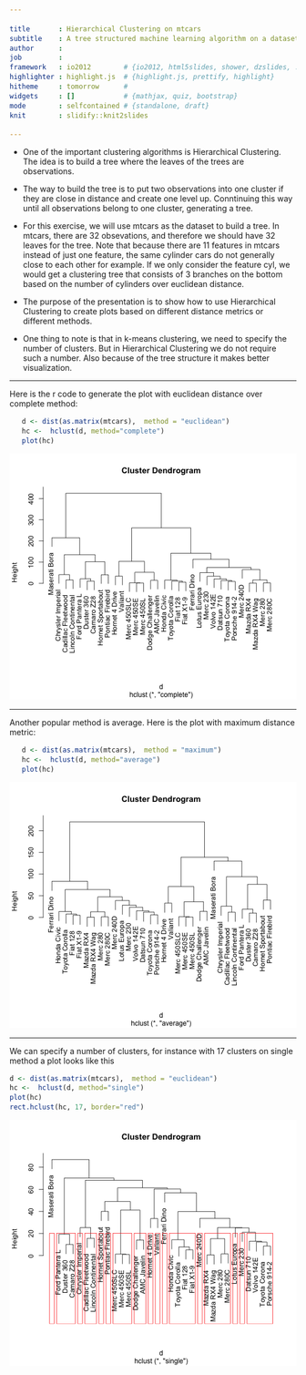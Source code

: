 ```yaml
--- 

title       : Hierarchical Clustering on mtcars
subtitle    : A tree structured machine learning algorithm on a dataset
author      : 
job         : 
framework   : io2012        # {io2012, html5slides, shower, dzslides, ...}
highlighter : highlight.js  # {highlight.js, prettify, highlight}
hitheme     : tomorrow      # 
widgets     : []            # {mathjax, quiz, bootstrap}
mode        : selfcontained # {standalone, draft}
knit        : slidify::knit2slides  

---
```



* One of the important clustering algorithms is Hierarchical Clustering. The idea is to build a tree where the leaves of the trees are observations.


* The way to build the tree is to put two observations into one cluster if they are close in distance and create one level up. Conntinuing this way until all observations belong to one cluster, generating a tree.


* For this exercise, we will use mtcars as the dataset to build a tree. In mtcars, there are 32 obsevations, and therefore we should have 32 leaves for the tree. Note that because there are 11 features in mtcars instead of just one feature, the same cylinder cars do not generally close to each other for example. If we only consider the feature cyl, we would get a clustering tree that consists of 3 branches on the bottom based on the number of cylinders over euclidean distance.

* The purpose of the presentation is to show how to use Hierarchical Clustering to create plots based on different distance metrics or different methods.

* One thing to note is that in k-means clustering, we need to specify the number of clusters. But in Hierarchical Clustering we do not require such a number. Also because of the tree structure it makes better visualization.

---

Here is the r code to generate the plot with euclidean distance over complete method:


```r
   d <- dist(as.matrix(mtcars),  method = "euclidean")
   hc <-  hclust(d, method="complete") 
   plot(hc)
```

![plot of chunk unnamed-chunk-1](assets/fig/unnamed-chunk-1-1.png) 

--- 

Another popular method is average. Here is the plot with maximum distance metric:


```r
   d <- dist(as.matrix(mtcars),  method = "maximum")
   hc <-  hclust(d, method="average") 
   plot(hc)
```

![plot of chunk unnamed-chunk-2](assets/fig/unnamed-chunk-2-1.png) 

---

We can specify a number of clusters, for instance with 17 clusters on single method a plot looks like this


```r
d <- dist(as.matrix(mtcars),  method = "euclidean")
hc <-  hclust(d, method="single") 
plot(hc)
rect.hclust(hc, 17, border="red")
```

![plot of chunk unnamed-chunk-3](assets/fig/unnamed-chunk-3-1.png) 
